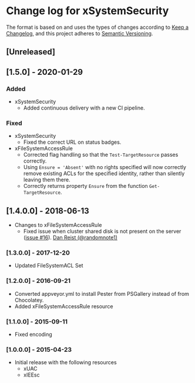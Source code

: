 # Change log for xSystemSecurity

The format is based on and uses the types of changes according to [Keep a Changelog](https://keepachangelog.com/en/1.0.0/),
and this project adheres to [Semantic Versioning](https://semver.org/spec/v2.0.0.html).

## [Unreleased]

## [1.5.0] - 2020-01-29

### Added

- xSystemSecurity
  - Added continuous delivery with a new CI pipeline.

### Fixed

- xSystemSecurity
  - Fixed the correct URL on status badges.
- xFileSystemAccessRule
  - Corrected flag handling so that the `Test-TargetResource` passes
    correctly.
  - Using `Ensure = 'Absent'` with no rights specified will now correctly
    remove existing ACLs for the specified identity, rather than silently
    leaving them there.
  - Correctly returns property `Ensure` from the function `Get-TargetResource`.

## [1.4.0.0] - 2018-06-13

- Changes to xFileSystemAccessRule
  - Fixed issue when cluster shared disk is not present on the server
    ([issue #16](https://github.com/dsccommunity/xSystemSecurity/issues/16)).
    [Dan Reist (@randomnote1)](https://github.com/randomnote1)

### [1.3.0.0] - 2017-12-20

- Updated FileSystemACL Set

### [1.2.0.0] - 2016-09-21

- Converted appveyor.yml to install Pester from PSGallery instead of from
  Chocolatey.
- Added xFileSystemAccessRule resource

### [1.1.0.0] - 2015-09-11

- Fixed encoding

### [1.0.0.0] - 2015-04-23

- Initial release with the following resources
  - xUAC
  - xIEEsc
